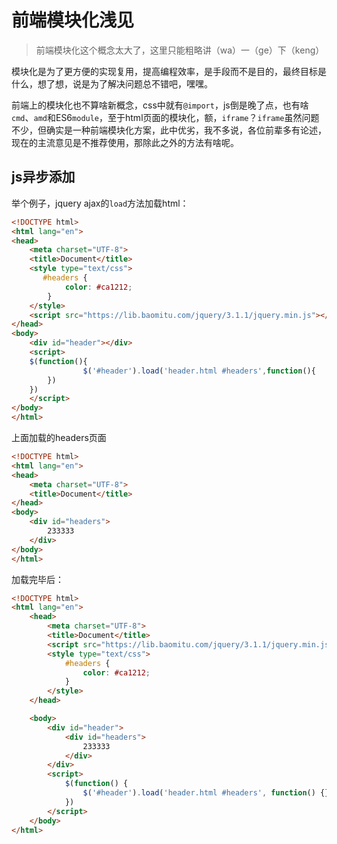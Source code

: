 # 前端模块化浅见

> 前端模块化这个概念太大了，这里只能粗略讲（wa）一（ge）下（keng）

模块化是为了更方便的实现复用，提高编程效率，是手段而不是目的，最终目标是什么，想了想，说是为了解决问题总不错吧，嘿嘿。

前端上的模块化也不算啥新概念，css中就有`@import`，js倒是晚了点，也有啥`cmd`、`amd`和ES6`module`，至于html页面的模块化，额，`iframe`？`iframe`虽然问题不少，但确实是一种前端模块化方案，此中优劣，我不多说，各位前辈多有论述，现在的主流意见是不推荐使用，那除此之外的方法有啥呢。

## js异步添加

举个例子，jquery ajax的`load`方法加载html：

```html
<!DOCTYPE html>
<html lang="en">
<head>
	<meta charset="UTF-8">
	<title>Document</title>
    <style type="text/css">
       #headers {
        	color: #ca1212;
    	}
    </style>
	<script src="https://lib.baomitu.com/jquery/3.1.1/jquery.min.js"></script>
</head>
<body>
	<div id="header"></div>
	<script>
	$(function(){
				$('#header').load('header.html #headers',function(){
		})
	})
	</script>
</body>
</html>
```

上面加载的headers页面

```html
<!DOCTYPE html>
<html lang="en">
<head>
	<meta charset="UTF-8">
	<title>Document</title>
</head>
<body>
	<div id="headers">
		233333
	</div>
</body>
</html>
```

加载完毕后：

```html
<!DOCTYPE html>
<html lang="en">
	<head>
		<meta charset="UTF-8">
		<title>Document</title>
		<script src="https://lib.baomitu.com/jquery/3.1.1/jquery.min.js"></script>
		<style type="text/css">
			#headers {
				color: #ca1212;
			}
		</style>
	</head>

	<body>
		<div id="header">
			<div id="headers">
				233333
			</div>
		</div>
		<script>
			$(function() {
				$('#header').load('header.html #headers', function() {})
			})
		</script>
	</body>
</html>
```



